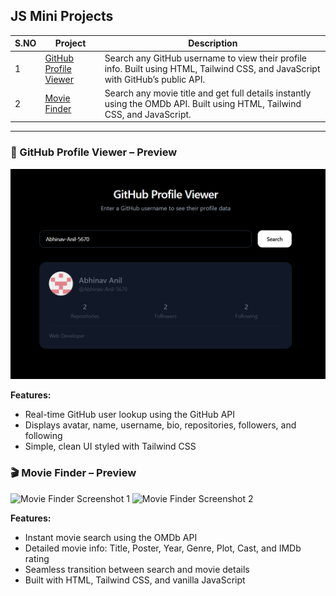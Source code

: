 ## JS Mini Projects

| S.NO | Project | Description |
|------|---------|-------------|
| 1 | [GitHub Profile Viewer](https://github.com/Abhinav-Anil-5670/Mini_JS_Projects/tree/main/1.%20github-profile-viewer) | Search any GitHub username to view their profile info. Built using HTML, Tailwind CSS, and JavaScript with GitHub’s public API. |
| 2 | [Movie Finder](https://github.com/Abhinav-Anil-5670/Mini_JS_Projects/tree/main/2.%20movie-finder) | Search any movie title and get full details instantly using the OMDb API. Built using HTML, Tailwind CSS, and JavaScript. |

---

### 📸 GitHub Profile Viewer – Preview

![GitHub Profile Viewer Screenshot](./1.%20github-profile-viewer/screenshot.png)

**Features:**
- Real-time GitHub user lookup using the GitHub API
- Displays avatar, name, username, bio, repositories, followers, and following
- Simple, clean UI styled with Tailwind CSS

### 🎬 Movie Finder – Preview

![Movie Finder Screenshot 1](./2.%20movie-app/screenshot1.png)
![Movie Finder Screenshot 2](./2.%20movie-app/screenshot2.png)

**Features:**
- Instant movie search using the OMDb API
- Detailed movie info: Title, Poster, Year, Genre, Plot, Cast, and IMDb rating
- Seamless transition between search and movie details
- Built with HTML, Tailwind CSS, and vanilla JavaScript

